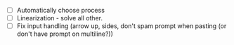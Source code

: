 -   [ ] Automatically choose process
-   [ ] Linearization - solve all other.
-   [ ] Fix input handling (arrow up, sides, don't spam prompt when pasting (or don't have prompt on multiline?))

